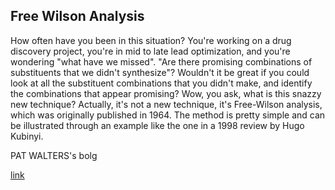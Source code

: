 ## Free Wilson Analysis

How often have you been in this situation?  You're working on a drug discovery project, you're in mid to late lead optimization, and you're wondering "what have we missed".  "Are there promising combinations of substituents that we didn't synthesize"? Wouldn't it be great if you could look at all the substituent combinations that you didn't make, and identify the combinations that appear promising?
Wow, you ask, what is this snazzy new technique?  Actually, it's not a new technique, it's Free-Wilson analysis, which was originally published in 1964.  The method is pretty simple and can be illustrated through an example like the one in a 1998 review by Hugo Kubinyi.

PAT WALTERS's bolg

[link](https://practicalcheminformatics.blogspot.com/2018/05/free-wilson-analysis.html)
